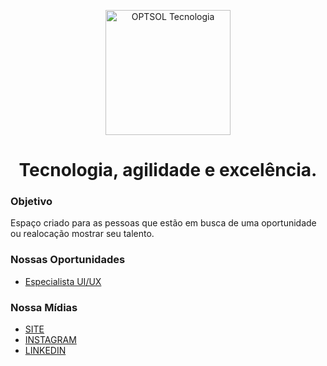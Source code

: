 <!-- PROJECT LOGO -->
<p align="center">
  <img src="https://avatars.githubusercontent.com/u/72532425?s=400&u=6f2b4bd631d024a2555fd19fa1591bd97483157e&v=4" width="200" alt="OPTSOL Tecnologia">
</p>
<h1 align="center">Tecnologia, agilidade e excelência.</h1>

### Objetivo

Espaço criado para as pessoas que estão em busca de uma oportunidade ou realocação mostrar seu talento.

### Nossas Oportunidades

- [Especialista UI/UX](https://example.com)

### Nossa Mídias

* [SITE](https://www.optsol.com.br/)
* [INSTAGRAM](https://www.instagram.com/optsoltecnologia/?hl=pt-br)
* [LINKEDIN](https://www.linkedin.com/company/optsoltecnologia/about/)